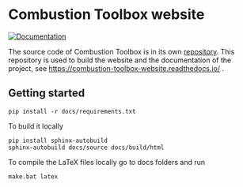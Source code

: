 # Combustion Toolbox website

[![Documentation](https://readthedocs.org/projects/combustion-toolbox-website/badge/?version=latest)](https://combustion-toolbox-website.readthedocs.io/en/latest/?badge=latest)

The source code of Combustion Toolbox is in its own [repository](https://github.com/AlbertoCuadra/combustion_toolbox). This repository is used to build the website and the documentation of the project, see https://combustion-toolbox-website.readthedocs.io/ .

## Getting started
```terminal
pip install -r docs/requirements.txt
```

To build it locally
```terminal
pip install sphinx-autobuild
sphinx-autobuild docs/source docs/build/html
```

To compile the LaTeX files locally go to docs folders and run
```terminal
make.bat latex
```
